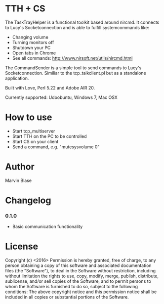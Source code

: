 # TTH + CS
The TaskTrayHelper is a functional toolkit based around nircmd. It connects to Lucy's Socketconnection and is able to fulfill systemcommands like:
* Changing volume
* Turning monitors off
* Shutdown your PC
* Open tabs in Chrome
* See all commands: http://www.nirsoft.net/utils/nircmd.html

The CommandSender is a simple tool to send commands to Lucy's Socketconnection. Similiar to the tcp_talkclient.pl but as a standalone application.

Built with Love, Perl 5.22 and Adobe AIR 20.

Currently supported: Udoobuntu, Windows 7, Mac OSX

# How to use
* Start tcp_multiserver
* Start TTH on the PC to be controlled
* Start CS on your client
* Send a command, e.g. "mutesysvolume 0"

# Author
Marvin Blase

# Changelog
### 0.1.0
- Basic communication functionality

# License
Copyright (c) <2016> Permission is hereby granted, free of charge, to any person obtaining a copy of this software and associated documentation files (the "Software"), to deal in the Software without restriction, including without limitation the rights to use, copy, modify, merge, publish, distribute, sublicense, and/or sell copies of the Software, and to permit persons to whom the Software is furnished to do so, subject to the following conditions: The above copyright notice and this permission notice shall be included in all copies or substantial portions of the Software.
